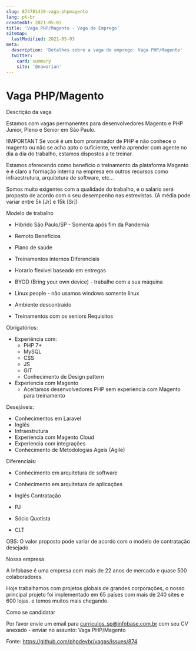 ```yaml
---
slug: 874781439-vaga-phpmagento
lang: pt-br
createdAt: 2021-05-03
title: 'Vaga PHP/Magento - Vaga de Emprego'
sitemap:
  lastModified: 2021-05-03
meta:
  description: 'Detalhes sobre a vaga de emprego: Vaga PHP/Magento'
  twitter:
    card: summary
    site: '@nawarian'
---
```


# Vaga PHP/Magento

Descrição da vaga

Estamos com vagas permanentes para desenvolvedores Magento e PHP Junior, Pleno e Senior em São Paulo.

!IMPORTANT Se você é um bom proramador de PHP e não conhece o magento ou não se acha apto o suficiente, venha aprender com agente no dia a dia do trabalho, estamos dispostos a te treinar.

Estamos oferecendo como benefício o treinamento da plataforma Magento e é claro a formação interna na empresa em outros recursos como infraestrutura, arquitetura de software, etc...

Somos muito exigentes com a qualidade do trabalho, e o salário será proposto de acordo com o seu desempenho nas estrevistas. (A média pode variar entre 5k [Jr] e 15k [Sr])

Modelo de trabalho

- Hibrido São Paulo/SP - Somenta após fim da Pandemia
- Remoto
Benefícios

- Plano de saúde
- Treinamentos internos
Diferenciais

- Horario flexivel baseado em entregas
- BYOD (Bring your own device) - trabalhe com a sua máquina
- Linux people - não usamos windows somente linux
- Ambiente descontraído
- Treinamentos com os seniors
Requisitos

Obrigatórios:
- Experiência com:
	- PHP 7+
	- MySQL
	- CSS
	- JS
	- GIT
	- Conhecimento de Design pattern
- Experiencia com Magento
	- Aceitamos desenvolvedores PHP sem experiencia com Magento para treinamento

Desejáveis:
- Conhecimentos em Laravel
- Inglês
- Infraestrutura
- Experiencia com Magento Cloud
- Experiencia com integrações
- Conhecimento de Metodologias Ageis (Agile)

Diferenciais:
- Conhecimento em arquitetura de software
- Conhecimento em arquitetura de aplicações
- Inglês
Contratação

- PJ
- Sócio Quotista
- CLT

OBS: O valor proposto pode variar de acordo com o modelo de contratação desejado

Nossa empresa

A Infobase é uma empresa com mais de 22 anos de mercado e quase 500 colaboradores.

Hoje trabalhamos com projetos globais de grandes corporações, o nosso principal projeto foi implementado em 65 países com mais de 240 sites e 600 lojas. e temos muitos mais chegando.

Como se candidatar

Por favor envie um email para curriculos_sp@infobase.com.br com seu CV anexado - enviar no assunto: Vaga PHP/Magento

Fonte: https://github.com/phpdevbr/vagas/issues/874